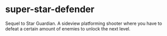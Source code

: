 # super-star-defender
Sequel to Star Guardian. A sideview platforming shooter where you have to defeat a certain amount of enemies to unlock the next level.
